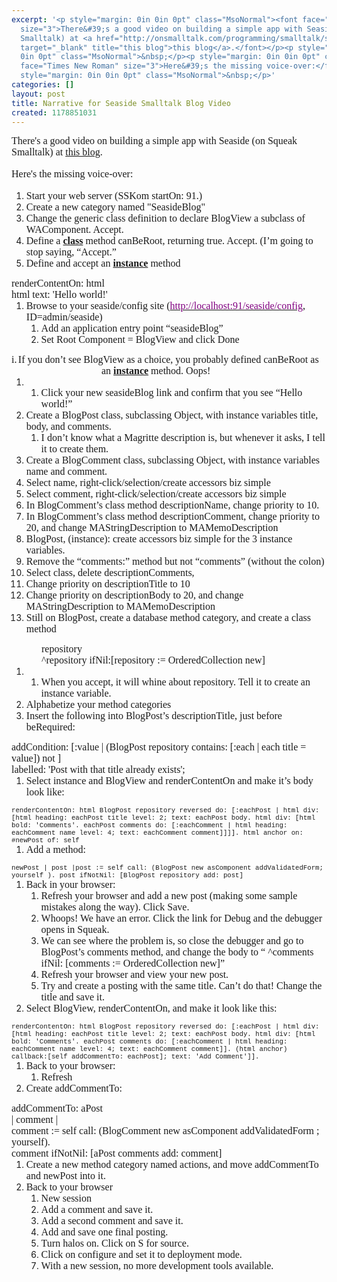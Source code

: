 ```yaml
---
excerpt: '<p style="margin: 0in 0in 0pt" class="MsoNormal"><font face="Times New Roman"
  size="3">There&#39;s a good video on building a simple app with Seaside (on Squeak
  Smalltalk) at <a href="http://onsmalltalk.com/programming/smalltalk/screencast-how-to-build-a-blog-in-15-minutes-with-seaside/"
  target="_blank" title="this blog">this blog</a>.</font></p><p style="margin: 0in
  0in 0pt" class="MsoNormal">&nbsp;</p><p style="margin: 0in 0in 0pt" class="MsoNormal"><font
  face="Times New Roman" size="3">Here&#39;s the missing voice-over:</font></p><p
  style="margin: 0in 0in 0pt" class="MsoNormal">&nbsp;</p>'
categories: []
layout: post
title: Narrative for Seaside Smalltalk Blog Video
created: 1178851031
---
```

<p style="margin: 0in 0in 0pt" class="MsoNormal"><font face="Times New Roman" size="3">There&#39;s a good video on building a simple app with Seaside (on Squeak Smalltalk) at <a href="http://onsmalltalk.com/programming/smalltalk/screencast-how-to-build-a-blog-in-15-minutes-with-seaside/" target="_blank" title="this blog">this blog</a>.</font></p><p style="margin: 0in 0in 0pt" class="MsoNormal">&nbsp;</p><p style="margin: 0in 0in 0pt" class="MsoNormal"><font face="Times New Roman" size="3">Here&#39;s the missing voice-over:</font></p><p style="margin: 0in 0in 0pt" class="MsoNormal">&nbsp;</p><ol style="margin-top: 0in"><li class="MsoNormal" style="margin: 0in 0in 0pt"><font face="Times New Roman" size="3">Start your web server (SSKom startOn: 91.)</font></li><li class="MsoNormal" style="margin: 0in 0in 0pt"><font face="Times New Roman" size="3">Create a new category named &quot;SeasideBlog&quot;</font></li><li class="MsoNormal" style="margin: 0in 0in 0pt"><font face="Times New Roman" size="3">Change the generic class definition to declare BlogView a subclass of WAComponent. Accept.</font></li><li class="MsoNormal" style="margin: 0in 0in 0pt"><font face="Times New Roman" size="3">Define a <strong><u>class</u></strong> method canBeRoot, returning true. Accept. (I’m going to stop saying, “Accept.”</font></li><li class="MsoNormal" style="margin: 0in 0in 0pt"><font face="Times New Roman" size="3">Define and accept an <strong><u>instance</u></strong> method</font></li></ol><font face="Times New Roman" size="3"> </font> <p style="margin: 0in 0in 0pt" class="MsoNormal"><font face="Times New Roman" size="3">renderContentOn: html</font></p><p style="margin: 0in 0in 0pt" class="MsoNormal"><font size="3"><font face="Times New Roman"><span>            </span>html text: &#39;Hello world!&#39;</font></font></p><font face="Times New Roman" size="3"> </font> <ol style="margin-top: 0in"><li class="MsoNormal" style="margin: 0in 0in 0pt"><font face="Times New Roman" size="3">Browse to your seaside/config site (</font><a href="http://localhost:91/seaside/config"><font face="Times New Roman" size="3" color="#800080">http://localhost:91/seaside/config</font></a><font face="Times New Roman" size="3">, ID=admin/seaside)</font><ol style="margin-top: 0in"><li class="MsoNormal" style="margin: 0in 0in 0pt"><font face="Times New Roman" size="3">Add an application entry point “seasideBlog” </font></li><li class="MsoNormal" style="margin: 0in 0in 0pt"><font face="Times New Roman" size="3">Set Root Component = BlogView and click Done</font></li></ol></li></ol><p style="margin: 0in 0in 0pt 1.5in; text-indent: -1.5in" class="MsoNormal"><span><span style="font-family: 'Times New Roman'; font-style: normal; font-variant: normal; font-weight: normal; font-size: 7pt; line-height: normal; font-size-adjust: none; font-stretch: normal">                                                               </span><font face="Times New Roman"><font size="3">i.</font><span style="font-family: 'Times New Roman'; font-style: normal; font-variant: normal; font-weight: normal; font-size: 7pt; line-height: normal; font-size-adjust: none; font-stretch: normal">      </span></font></span><font face="Times New Roman" size="3">If you don’t see BlogView as a choice, you probably defined canBeRoot as an <strong><u>instance</u></strong> method.<span>  </span>Oops!</font></p><ol style="margin-top: 0in"><li> <ol style="margin-top: 0in"><li class="MsoNormal" style="margin: 0in 0in 0pt"><font face="Times New Roman" size="3">Click your new seasideBlog link and confirm that you see “Hello world!”</font></li></ol></li><li class="MsoNormal" style="margin: 0in 0in 0pt"><font face="Times New Roman" size="3">Create a BlogPost class, subclassing Object, with instance variables title, body, and comments.</font><ol style="margin-top: 0in"><li class="MsoNormal" style="margin: 0in 0in 0pt"><font face="Times New Roman" size="3">I don’t know what a Magritte description is, but whenever it asks, I tell it to create them.</font></li></ol></li><li class="MsoNormal" style="margin: 0in 0in 0pt"><font face="Times New Roman" size="3">Create a BlogComment class, subclassing Object, with instance variables name and comment.</font></li><li class="MsoNormal" style="margin: 0in 0in 0pt"><font face="Times New Roman" size="3">Select name, right-click/selection/create accessors biz simple</font></li><li class="MsoNormal" style="margin: 0in 0in 0pt"><font face="Times New Roman" size="3">Select comment, right-click/selection/create accessors biz simple</font></li><li class="MsoNormal" style="margin: 0in 0in 0pt"><font face="Times New Roman" size="3">In BlogComment’s class method descriptionName, change priority to 10.</font></li><li class="MsoNormal" style="margin: 0in 0in 0pt"><font face="Times New Roman" size="3">In BlogComment’s class method descriptionComment, change priority to 20, and change MAStringDescription to MAMemoDescription</font></li><li class="MsoNormal" style="margin: 0in 0in 0pt"><font face="Times New Roman" size="3">BlogPost, (instance): create accessors biz simple for the 3 instance variables.</font></li><li class="MsoNormal" style="margin: 0in 0in 0pt"><font face="Times New Roman" size="3">Remove the “comments:” method but not “comments” (without the colon)</font></li><li class="MsoNormal" style="margin: 0in 0in 0pt"><font face="Times New Roman" size="3">Select class, delete descriptionComments, </font></li><li class="MsoNormal" style="margin: 0in 0in 0pt"><font face="Times New Roman" size="3">Change priority on descriptionTitle to 10</font></li><li class="MsoNormal" style="margin: 0in 0in 0pt"><font face="Times New Roman" size="3">Change priority on descriptionBody to 20, and change MAStringDescription to MAMemoDescription</font></li><li class="MsoNormal" style="margin: 0in 0in 0pt"><font face="Times New Roman" size="3">Still on BlogPost, create a database method category, and create a class method </font></li></ol><p style="margin: 0in 0in 0pt 0.5in" class="MsoNormal"><font face="Times New Roman" size="3">repository</font></p><p style="margin: 0in 0in 0pt 0.5in" class="MsoNormal"><font size="3"><font face="Times New Roman"><span>            </span>^repository ifNil:[repository := OrderedCollection new]</font></font></p><ol style="margin-top: 0in"><li> <ol style="margin-top: 0in"><li class="MsoNormal" style="margin: 0in 0in 0pt"><font face="Times New Roman" size="3">When you accept, it will whine about repository. Tell it to create an instance variable.</font></li></ol></li><li class="MsoNormal" style="margin: 0in 0in 0pt"><font face="Times New Roman" size="3">Alphabetize your method categories</font></li><li class="MsoNormal" style="margin: 0in 0in 0pt"><font face="Times New Roman" size="3">Insert the following into BlogPost’s descriptionTitle, just before beRequired:</font></li></ol><font face="Times New Roman" size="3"> </font> <p style="margin: 0in 0in 0pt" class="MsoNormal"><font face="Times New Roman" size="3">addCondition: [:value | (BlogPost repository contains: [:each | each title = value]) not ] </font></p><p style="margin: 0in 0in 0pt" class="MsoNormal"><font size="3"><font face="Times New Roman"><span>            </span>labelled: &#39;Post with that title already exists&#39;;</font></font></p><font face="Times New Roman" size="3"> </font> <ol style="margin-top: 0in"><li class="MsoNormal" style="margin: 0in 0in 0pt"><font face="Times New Roman" size="3">Select instance and BlogView and renderContentOn and make it’s body look like:</font></li></ol><font face="Times New Roman" size="3"> </font><span style="font-size: 8pt; font-family: 'Courier New'">renderContentOn: html </span><span style="font-size: 8pt; font-family: 'Courier New'"><span>    </span>BlogPost repository reversed</span><span style="font-size: 8pt; font-family: 'Courier New'"><span>        </span>do: [:eachPost | html</span><span style="font-size: 8pt; font-family: 'Courier New'"><span>            </span>div: [html heading: eachPost title level: 2;</span><span style="font-size: 8pt; font-family: 'Courier New'"><span>                </span>text: eachPost body.</span><span style="font-size: 8pt; font-family: 'Courier New'"><span>                    </span>html</span><span style="font-size: 8pt; font-family: 'Courier New'"><span>                    </span>div: [html bold: &#39;Comments&#39;.</span><span style="font-size: 8pt; font-family: 'Courier New'"><span>                        </span>eachPost comments</span><span style="font-size: 8pt; font-family: 'Courier New'"><span>                            </span>do: [:eachComment | html heading: eachComment name level: 4;</span><span style="font-size: 8pt; font-family: 'Courier New'"><span>                            </span>text: eachComment comment]]]].</span><span style="font-size: 8pt; font-family: 'Courier New'"><span>        </span>html anchor on: #newPost of: self</span> <ol style="margin-top: 0in"><li class="MsoNormal" style="margin: 0in 0in 0pt"><font face="Times New Roman" size="3">Add a method:</font></li></ol><font face="Times New Roman" size="3"> </font><span style="font-size: 8pt; font-family: 'Courier New'">newPost</span><span style="font-size: 8pt; font-family: 'Courier New'"><span>    </span>| post |</span><span style="font-size: 8pt; font-family: 'Courier New'">post := self call: (BlogPost new asComponent addValidatedForm; yourself ).</span><span style="font-size: 8pt; font-family: 'Courier New'"><span>    </span>post ifNotNil: [BlogPost repository add: post]</span><font face="Times New Roman" size="3"> </font> <ol style="margin-top: 0in"><li class="MsoNormal" style="margin: 0in 0in 0pt"><font face="Times New Roman" size="3">Back in your browser: </font><ol style="margin-top: 0in"><li class="MsoNormal" style="margin: 0in 0in 0pt"><font face="Times New Roman" size="3">Refresh your browser and add a new post (making some sample mistakes along the way). Click Save.</font></li><li class="MsoNormal" style="margin: 0in 0in 0pt"><font face="Times New Roman" size="3">Whoops! We have an error. Click the link for Debug and the debugger opens in Squeak.</font></li><li class="MsoNormal" style="margin: 0in 0in 0pt"><font face="Times New Roman" size="3">We can see where the problem is, so close the debugger and go to BlogPost’s comments method, and change the body to “<span>     </span>^comments ifNil: [comments := OrderedCollection new]”</font></li><li class="MsoNormal" style="margin: 0in 0in 0pt"><font face="Times New Roman" size="3">Refresh your browser and view your new post.</font></li><li class="MsoNormal" style="margin: 0in 0in 0pt"><font face="Times New Roman" size="3">Try and create a posting with the same title.<span>  </span>Can’t do that! Change the title and save it.</font></li></ol></li><li class="MsoNormal" style="margin: 0in 0in 0pt"><font face="Times New Roman" size="3">Select BlogView, renderContentOn, and make it look like this:</font></li></ol><font face="Times New Roman" size="3"> </font><span style="font-size: 8pt; font-family: 'Courier New'">renderContentOn: html </span><span style="font-size: 8pt; font-family: 'Courier New'"><span>    </span>BlogPost repository reversed</span><span style="font-size: 8pt; font-family: 'Courier New'"><span>        </span>do: [:eachPost | html</span><span style="font-size: 8pt; font-family: 'Courier New'"><span>  </span><span>              </span>div: [html heading: eachPost title level: 2;</span><span style="font-size: 8pt; font-family: 'Courier New'"><span>                    </span>text: eachPost body.</span><span style="font-size: 8pt; font-family: 'Courier New'"><span>                    </span>html</span><span style="font-size: 8pt; font-family: 'Courier New'"><span>                        </span>div: [html bold: &#39;Comments&#39;.</span><span style="font-size: 8pt; font-family: 'Courier New'"><span>                          </span>eachPost comments</span><span style="font-size: 8pt; font-family: 'Courier New'"><span>                            </span>do: [:eachComment | html heading: eachComment name level: 4;</span><span style="font-size: 8pt; font-family: 'Courier New'"><span>                              </span>text: eachComment comment]].</span><span style="font-size: 8pt; font-family: 'Courier New'"><span>    </span><span> </span><span>    </span>(html anchor) callback:[self addCommentTo: eachPost]; text: &#39;Add Comment&#39;]].</span><font face="Times New Roman" size="3"> </font> <ol style="margin-top: 0in"><li class="MsoNormal" style="margin: 0in 0in 0pt"><font face="Times New Roman" size="3">Back to your browser:</font><ol style="margin-top: 0in"><li class="MsoNormal" style="margin: 0in 0in 0pt"><font face="Times New Roman" size="3">Refresh</font></li></ol></li><li class="MsoNormal" style="margin: 0in 0in 0pt"><font face="Times New Roman" size="3">Create addCommentTo:</font></li></ol><font face="Times New Roman" size="3"> </font> <p style="margin: 0in 0in 0pt" class="MsoNormal"><font face="Times New Roman" size="3">addCommentTo: aPost</font></p><p style="margin: 0in 0in 0pt" class="MsoNormal"><font size="3"><font face="Times New Roman"><span>            </span>| comment |</font></font></p><p style="margin: 0in 0in 0pt" class="MsoNormal"><font size="3"><font face="Times New Roman"><span>            </span>comment := self call: (BlogComment new asComponent addValidatedForm ; yourself).</font></font></p><p style="margin: 0in 0in 0pt" class="MsoNormal"><font size="3"><font face="Times New Roman"><span>            </span>comment ifNotNil: [aPost comments add: comment]</font></font></p><font face="Times New Roman" size="3"> </font> <ol style="margin-top: 0in"><li class="MsoNormal" style="margin: 0in 0in 0pt"><font face="Times New Roman" size="3">Create a new method category named actions, and move addCommentTo and newPost into it.</font></li><li class="MsoNormal" style="margin: 0in 0in 0pt"><font face="Times New Roman" size="3">Back to your browser</font><ol style="margin-top: 0in"><li class="MsoNormal" style="margin: 0in 0in 0pt"><font face="Times New Roman" size="3">New session</font></li><li class="MsoNormal" style="margin: 0in 0in 0pt"><font face="Times New Roman" size="3">Add a comment and save it.</font></li><li class="MsoNormal" style="margin: 0in 0in 0pt"><font face="Times New Roman" size="3">Add a second comment and save it.</font></li><li class="MsoNormal" style="margin: 0in 0in 0pt"><font face="Times New Roman" size="3">Add and save one final posting.</font></li><li class="MsoNormal" style="margin: 0in 0in 0pt"><font face="Times New Roman" size="3">Turn halos on. Click on S for source.</font></li><li class="MsoNormal" style="margin: 0in 0in 0pt"><font face="Times New Roman" size="3">Click on configure and set it to deployment mode.</font></li><li class="MsoNormal" style="margin: 0in 0in 0pt"><font face="Times New Roman" size="3">With a new session, no more development tools available.</font></li></ol></li></ol>
